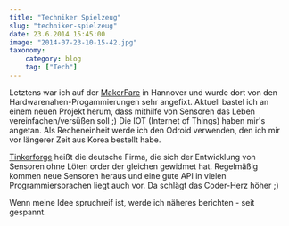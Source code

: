 ```yaml
---
title: "Techniker Spielzeug"
slug: "techniker-spielzeug"
date: 23.6.2014 15:45:00
image: "2014-07-23-10-15-42.jpg"
taxonomy:
    category: blog
    tag: ["Tech"]
---
```


Letztens war ich auf der [MakerFare](http://makerfairehannover.com/) in Hannover und wurde dort von den Hardwarenahen-Progammierungen sehr angefixt. Aktuell bastel ich an einem neuen Projekt herum, dass mithilfe von Sensoren das Leben vereinfachen/versüßen soll ;) Die IOT (Internet of Things) haben mir's angetan. Als Recheneinheit werde ich den Odroid verwenden, den ich mir vor längerer Zeit aus Korea bestellt habe.

[Tinkerforge](http://tinkerforge.com/) heißt die deutsche Firma, die sich der Entwicklung von Sensoren ohne Löten order der gleichen gewidmet hat. Regelmäßig kommen neue Sensoren heraus und eine gute API in vielen Programmiersprachen liegt auch vor. Da schlägt das Coder-Herz höher ;)

Wenn meine Idee spruchreif ist, werde ich näheres berichten - seit gespannt.
